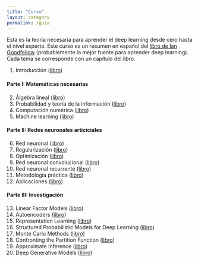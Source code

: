```yaml
---
title: "Curso"
layout: category
permalink: /guia
---
```


Esta es la teoría necesaria para aprender el deep learning desde cero hasta el nivel experto. Este curso es un resumen en español del [libro de Ian Goodfellow](http://www.deeplearningbook.org/) (probablemente la mejor fuente para aprender deep learning). Cada tema se corresponde con un capítulo del libro.

1. Introducción ([libro](http://www.deeplearningbook.org/contents/intro.html))

#### Parte I: Matemáticas necesarias
2. Álgebra lineal ([libro](http://www.deeplearningbook.org/contents/linear_algebra.html))
3. Probabilidad y teoría de la información ([libro](http://www.deeplearningbook.org/contents/prob.html))
4. Computación numérica ([libro](http://www.deeplearningbook.org/contents/numerical.html))
5. Machine learning ([libro](http://www.deeplearningbook.org/contents/ml.html))

#### Parte II: Redes neuronales articiciales
6. Red neuronal ([libro](http://www.deeplearningbook.org/contents/mlp.html))
7. Regularización ([libro](http://www.deeplearningbook.org/contents/regularization.html))
8. Optimización ([libro](http://www.deeplearningbook.org/contents/optimization.html))
9. Red neuronal convolucional ([libro](http://www.deeplearningbook.org/contents/convnets.html))
10. Red neuronal recurrente ([libro](http://www.deeplearningbook.org/contents/rnn.html))
11. Metodología práctica ([libro](http://www.deeplearningbook.org/contents/guidelines.html))
12. Aplicaciones ([libro](http://www.deeplearningbook.org/contents/applications.html))

#### Parte III: Investigación
13. Linear Factor Models ([libro](http://www.deeplearningbook.org/contents/linear_factors.html))
14. Autoencoders ([libro](http://www.deeplearningbook.org/contents/autoencoders.html))
15. Representation Learning ([libro](http://www.deeplearningbook.org/contents/representation.html))
16. Structured Probabilistic Models for Deep Learning ([libro](http://www.deeplearningbook.org/contents/graphical_models.html))
17. Monte Carlo Methods ([libro](http://www.deeplearningbook.org/contents/monte_carlo.html))
18. Confronting the Partition Function ([libro](http://www.deeplearningbook.org/contents/partition.html))
19. Approximate Inference ([libro](http://www.deeplearningbook.org/contents/inference.html))
20. Deep Generative Models ([libro](http://www.deeplearningbook.org/contents/generative_models.html))
